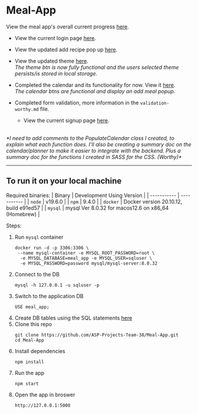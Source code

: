 # Meal-App

View the meal app's overall current progress [here](https://asp-projects-team-38.github.io/Meal-App-View-Frontend/).<br>

- View the current login page [here](https://asp-projects-team-38.github.io/Meal-App-View-Frontend/login.html).<br>
- View the updated add recipe pop up [here](https://asp-projects-team-38.github.io/Meal-App-View-Frontend/index.html).<br>
- View the updated theme [here](https://asp-projects-team-38.github.io/Meal-App-View-Frontend/). <br>
*The theme btn is now fully functional and the users selected theme persists/is stored in local storage.*<br>
- Completed the calendar and its functionality for now. View it [here](https://asp-projects-team-38.github.io/Meal-App-View-Frontend/planner.html).<br>
*The calendar btns are functional and display an add meal popup.*<br>
- Completed form validation, more information in the `validation-worthy.md` file.
  -  View the current signup page [here](https://asp-projects-team-38.github.io/Meal-App-View-Frontend/signup.html).<br>

  <br>
*\*I need to add comments to the PopulateCalendar class I created, to explain what each function does. I'll also be creating a summary doc on the calendar/planner to make it easier to integrate with the backend. Plus a summary doc for the functions I created in SASS for the CSS. (Worthy)\**<br>

---

## To run it on your local machine

Required binaries:
| Binary      | Development Using Version |
| ----------- | ----------- |
| `node`      | v19.6.0       |
| `npm`       | 9.4.0        |
| `docker`    | Docker version 20.10.12, build e91ed57       |
| `mysql`     | mysql  Ver 8.0.32 for macos12.6 on x86_64 (Homebrew)        |


Steps:
1. Run `mysql` container
   ```
   docker run -d -p 3306:3306 \
    --name mysql-container -e MYSQL_ROOT_PASSWORD=root \
     -e MYSQL_DATABASE=meal_app -e MYSQL_USER=sqluser \
     -e MYSQL_PASSWORD=password mysql/mysql-server:8.0.32
   ```
2. Connect to the DB
   ```
   mysql -h 127.0.0.1 -u sqluser -p
   ```
3. Switch to the application DB
   ```
   USE meal_app;
   ```
4. Create DB tables using the SQL statements [here](https://github.com/ASP-Projects-Team-38/Meal-App/blob/main/sql/db_objects.sql)
5. Clone this repo
   ```
   git clone https://github.com/ASP-Projects-Team-38/Meal-App.git
   cd Meal-App
   ```
6. Install dependencies
   ```
   npm install
   ```
7. Run the app
   ```
   npm start
   ```
8. Open the app in broswer
   ```
   http://127.0.0.1:5000
   ```

